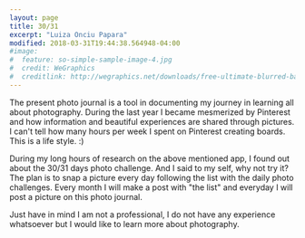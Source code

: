 ```yaml
---
layout: page
title: 30/31
excerpt: "Luiza Onciu Papara"
modified: 2018-03-31T19:44:38.564948-04:00
#image:
#  feature: so-simple-sample-image-4.jpg
#  credit: WeGraphics
#  creditlink: http://wegraphics.net/downloads/free-ultimate-blurred-background-pack/
---
```


The present photo journal is a tool in documenting my journey in learning all about photography. During the last year I became mesmerized by Pinterest and how information and beautiful experiences are shared through pictures. I can't tell how many hours per week I spent on Pinterest creating boards. This is a life style. :)

During my long hours of research on the above mentioned app, I found out about the 30/31 days photo challenge. And I said to my self, why not try it? The plan is to snap a picture every day following the list with the daily photo challenges. Every month I will make a post with "the list" and everyday I will post a picture on this photo journal.

Just have in mind I am not a professional, I do not have any experience whatsoever but I would like to learn more about photography.
